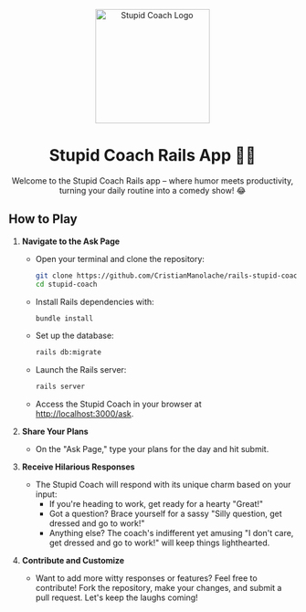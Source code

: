 <p align="center">
  <img src="your_project_logo.png" alt="Stupid Coach Logo" width="200"/>
</p>

<h1 align="center">Stupid Coach Rails App 🤪👔</h1>

<p align="center">
  Welcome to the Stupid Coach Rails app – where humor meets productivity, turning your daily routine into a comedy show! 😂
</p>

## How to Play

1. **Navigate to the Ask Page**
   - Open your terminal and clone the repository:
     ```bash
     git clone https://github.com/CristianManolache/rails-stupid-coaching
     cd stupid-coach
     ```

   - Install Rails dependencies with:
     ```bash
     bundle install
     ```

   - Set up the database:
     ```bash
     rails db:migrate
     ```

   - Launch the Rails server:
     ```bash
     rails server
     ```

   - Access the Stupid Coach in your browser at [http://localhost:3000/ask](http://localhost:3000/ask).

2. **Share Your Plans**
   - On the "Ask Page," type your plans for the day and hit submit.

3. **Receive Hilarious Responses**
   - The Stupid Coach will respond with its unique charm based on your input:
     - If you're heading to work, get ready for a hearty "Great!"
     - Got a question? Brace yourself for a sassy "Silly question, get dressed and go to work!"
     - Anything else? The coach's indifferent yet amusing "I don't care, get dressed and go to work!" will keep things lighthearted.

4. **Contribute and Customize**
   - Want to add more witty responses or features? Feel free to contribute! Fork the repository, make your changes, and submit a pull request. Let's keep the laughs coming!
